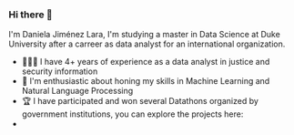 ### Hi there 👋
I'm Daniela Jiménez Lara, I'm studying a master in Data Science at Duke University after a carreer as data analyst for an international organization.
- 👩🏽‍💻 I have 4+ years of experience as a data analyst in justice and security information
- 🌱 I'm enthusiastic about honing my skills in Machine Learning and Natural Language Processing
- 🏆 I have participated and won several Datathons organized by government institutions, you can explore the projects here:
 -

